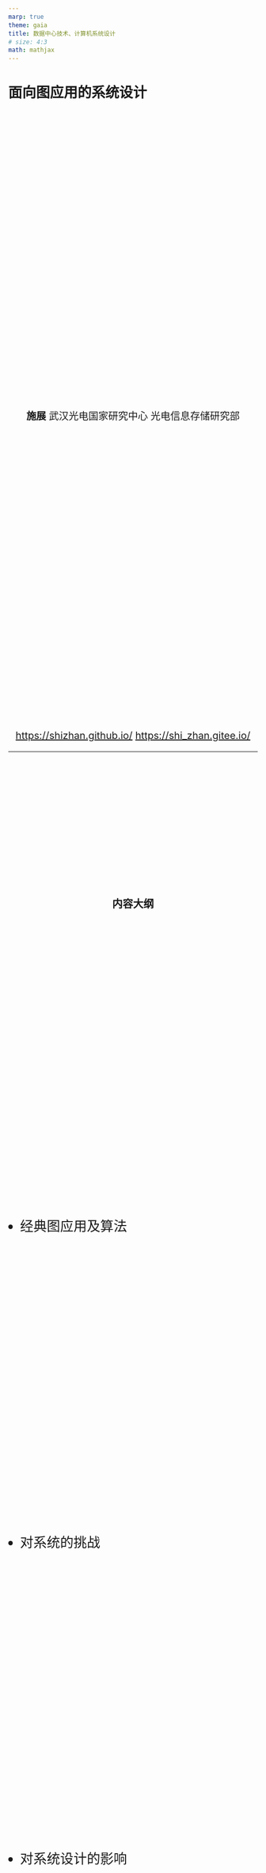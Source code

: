 ```yaml
---
marp: true
theme: gaia
title: 数据中心技术、计算机系统设计
# size: 4:3
math: mathjax
---
```


# 面向图应用的系统设计

<!-- _class: lead -->

**施展**
武汉光电国家研究中心
光电信息存储研究部

<https://shizhan.github.io/>
<https://shi_zhan.gitee.io/>

---

## 内容大纲

<!-- paginate: true -->

- 经典图应用及算法
- 对系统的挑战
- 对系统设计的影响
- 图应用的发展
- 新的挑战
- 对系统的探索

---

## 图有着广泛的应用

<style scoped>
  h2 {
    padding-top: 260px;
    text-align: center;
  }
</style>
![bg fit](images/graph-app-1.jpg)

---

![bg fit](images/graphs-are-everywhere.jpg)

---

## 经典图应用

<style scoped>
  li {
    font-size: 18px;
  }
  p {
    font-size: 36px;
    text-align: center;
  }
</style>

![h:300](images/shortest-path.jpg) ![h:300](images/pagerank.webp)

最短路径、网页排名

- [Stanford Network Analysis Project](http://snap.stanford.edu/)
- [The Stony Brook Algorithm Repository](https://www.algorist.com/algorist.html)
- [The Network Data Repository with Interactive Graph Analytics and Visualization](https://networkrepository.com/)

---

## 经典图应用及算法

<style scoped>
  li {
    font-size: 18px;
  }
  p {
    font-size: 36px;
    text-align: center;
  }
</style>

![h:300](images/example-sssp-parallel-bfs-in-pregel-l.jpg) ![h:300](images/pagerank-pregel.jpg) ![h:300](images/pagerank-result.jpg)

最短路径、网页排名

- [Malewicz G, Austern M H, Bik A J C et al. **Pregel: A System for Large-Scale Graph Processing**. SIGMOD 2010.](https://dl.acm.org/doi/10.1145/1807167.1807184)

---

## 背后的系统

<style scoped>
  li {
    font-size: 18px;
  }
  p {
    font-size: 36px;
    text-align: center;
  }
</style>

![h:400](images/vertex-computing.png)

- [Malewicz G, Austern M H, Bik A J C et al. **Pregel: A System for Large-Scale Graph Processing**. SIGMOD 2010.](https://dl.acm.org/doi/10.1145/1807167.1807184)

---

## 经典系统结构回顾

- 并行结构
- 层次存储

---

### 并行结构

<style scoped>
  h3 {
    padding-top: 500px;
  }
  p {
    font-size: 18px;
  }
</style>

![bg fit](images/Massively-parallel-processing.webp)

[Computer Architecture A Quantitative Approach 6th Edition](https://www.elsevier.com/books/computer-architecture/hennessy/978-0-12-811905-1), Chapter 4, 5.

---

### 层次存储

<style scoped>
  h3 {
    padding-top: 500px;
  }
  p {
    font-size: 18px;
  }
</style>

![bg fit](images/MemoryHierarchy.png)

[Computer Architecture A Quantitative Approach 6th Edition](https://www.elsevier.com/books/computer-architecture/hennessy/978-0-12-811905-1), Chapter 2.

---

## 图应用访存特点

- 偏斜性
- 随机性

---

### 偏斜性

<style scoped>
  li {
    font-size: 18px;
  }
</style>

![h:350](images/power-law-internet.jpg) ![h:300](images/power-law-twitter.jpg)

- [Faloutsos M, Faloutsos P, Faloutsos C. On power-law relationships of the Internet topology. SIGCOMM 1999.](https://dl.acm.org/doi/10.1145/316188.316229)
- [Gonzalez J E, Low Y, Gu H et al. PowerGraph: distributed graph-parallel computation on natural graphs. OSDI 2012.](https://www.usenix.org/system/files/conference/osdi12/osdi12-final-167.pdf)

---

#### SNAP真实图数据集

<style scoped>
  h5 {
    font-style: italic;
  }
  th {
    font-size: 20px;
  }
  td {
    font-size: 16px;
  }
</style>

|Name|Type|Nodes|Edges|Communities|Description|
|:-|:-|-:|-:|-:|:-|
|[com-LiveJournal](http://snap.stanford.edu/data/com-LiveJournal.html)|Undirected, Communities|3,997,962|34,681,189|287,512|LiveJournal online social network|
|[com-Friendster](http://snap.stanford.edu/data/com-Friendster.html)|Undirected, Communities|65,608,366|1,806,067,135|957,154|Friendster online social network|
|[com-Orkut](http://snap.stanford.edu/data/com-Orkut.html)|Undirected, Communities|3,072,441|117,185,083|6,288,363|Orkut online social network|
|[com-Youtube](http://snap.stanford.edu/data/com-Youtube.html)|Undirected, Communities|1,134,890|2,987,624|8,385|Youtube online social network|
|[com-DBLP](http://snap.stanford.edu/data/com-DBLP.html)|Undirected, Communities|317,080|1,049,866|13,477|DBLP collaboration network|
|[com-Amazon](http://snap.stanford.edu/data/com-Amazon.html)|Undirected, Communities|334,863|925,872|75,149|Amazon product network|
|[email-Eu-core](http://snap.stanford.edu/data/email-Eu-core.html)|Directed, Communities|1,005|25,571|42|E-mail network|
|[wiki-topcats](http://snap.stanford.edu/data/wiki-topcats.html)|Directed, Communities|1,791,489|28,511,807|17,364|Wikipedia hyperlinks|

#### 统计度分布

```bash
grep -v "^#" com-amazon.ungraph.txt | awk '{print $1"\n"$2}' | sort -n | uniq -c
```

---

### 随机性

<style scoped>
  p {
    text-align: center;
  }
  li {
    font-size: 18px;
  }
</style>

![h:450](images/random-access-problem.jpg)

- [Kyrola A, Blelloch G, Guestrin C. **GraphChi: Large-Scale Graph Computation on Just a PC**. OSDI 2012.](https://www.usenix.org/conference/osdi12/technical-sessions/presentation/kyrola)

---

<style scoped>
  li {
    padding-top: 600px;
    font-size: 18px;
  }
</style>

![bg fit](images/vertex-centric.jpg)

- <https://github.com/snap-stanford/snap/blob/master/tutorials/demo-bfsdfs.cpp>

---

### 重温CacheLab

<style scoped>
  p {
    font-size: 27px;
  }
</style>

![bg right fit](images/csapp3e-cover.jpg)

[Computer Systems: A Programmer's Perspective, 3/E (CS:APP3e)](http://csapp.cs.cmu.edu/3e/home.html), Randal E. Bryant and David R. O'Hallaron, Carnegie Mellon University

[深入理解计算机系统（原书第3版）](https://item.jd.com/12006637.html)

[Introduction to Computer Systems (ICS)](http://www.cs.cmu.edu/~213/), [2015 CMU 15-213 CSAPP 深入理解计算机系统](https://www.bilibili.com/video/BV1iW411d7hd/)

Lecture12 Cache Memory

---

#### 实验准备

- [实验扩展](https://gitee.com/computer-architecture-hust/computer-architecture-experiment), [作业参考](https://github.com/cs-course/bfs-cachelab-handin)
  - 基于 CacheLab 观察经典图算法访存行为
- [辅助工具](https://github.com/ShiZhan/generator)
  - 4种经典随机图生成器，合成具备自然图特征的实验数据集
  - 清理自连边、重复边脚本，重编号脚本
- [SNAP工具包](http://snap.stanford.edu/snap/download.html)
  - Windows版本需要Cygwin，Linux版本需要Ubuntu

---

#### 经典BFS算法：两个关键数据结构，两重循环体

```C
void bfs(int source) {
    int v = source, n;
    long long int i, front = 0, rear = 0;
    visited[v] = true;
    frontier[rear] = v;
    while (front <= rear) {
        v = frontier[front]; /* delete from queue */
        front++;
        for (i = csr_index[v]; i < csr_index[v + 1]; i++) {
            /* Check for adjacent unvisited nodes */
            n = csr_edges[i];
            if (visited[n] == false) {
                visited[n] = true;
                rear++;
                frontier[rear] = n;
            }   
        }
    }
}
```

---

#### CSR构造

<style scoped>
  p {
    font-size: 20px;
  }
</style>

![w:1100](images/compressed-sparse-row.jpg)

[**When is Graph Reordering an Optimization? Studying the Effect of Lightweight Graph Reordering Across Applications and Input Graphs**](http://abstract.ece.cmu.edu/pubs/graphreordering-preprint.pdf), IISWC 2018, ***Best Paper Award***.

---

#### 尝试哪些布局？

- 原始顺序
- 度降序排列
  - [SIGMOD '16](https://dl.acm.org/doi/abs/10.1145/2882903.2915220)
- 遍历顺序排列
  - [ICPE '14](https://dl.acm.org/doi/10.1145/2568088.2576761)

---

![bg fit](images/krongen256bfs.jpg)

---

<style scoped>
  p {
    padding-top: 200px;
    text-align: center;
    font-size: 72px;
  }
  li {
    font-size: 25px;
  }
</style>

实践出真知……

- 图应用和传统应用访存有什么区别？
- 重排图访存模式有什么变化？
- 缓存性能有什么影响？
- 效果是否明确？适用是否广泛？
- ……
- *干脆躺平放弃排序* X-Stream, SOSP '13
- *一次搞定还是每次重排？* GrafBoost, ISCA '18

---

## 挑战

<style scoped>
  p {
    padding-top: 100px;
    text-align: center;
    font-size: 72px;
  }
</style>

怎样布局？

---

## 系统怎么设计？

- 分布式架构
- 分层式架构
- 分布式、分层架构

---

<style scoped>
  p {
    padding-top: 100px;
    text-align: center;
    font-size: 72px;
  }
</style>

## 系统怎么设计？……

<style scoped>
  p {
    padding-top: 50px;
    text-align: center;
    font-size: 72px;
  }
</style>

- 分布式架构
- 分层式架构
- 分布式、分层架构

软件、硬件怎样相互协同？

---

### 分布式架构

<style scoped>
  p {
    font-size: 18px;
  }
</style>

- 让足量内存应对随机访存，然而…

![h:400](images/dilemma-on-skewness.jpg)

Pregel[SIGMOD’10] ,GraphLab[OSDI’12], Gemini[OSDI’16]

---

### 分布式架构…

<style scoped>
  p {
    font-size: 18px;
  }
</style>

- 让足量内存应对随机访存，然而…
- MapReduce的问题
  - 漫长迭代、不平衡负载
- 图分区的矛盾
  - 尺寸平衡，切割少
  - 过度分区

[Gonzalez J E, Low Y, Gu H et al. **PowerGraph: distributed graph-parallel computation on natural graphs**. OSDI 2012.](https://www.usenix.org/conference/osdi12/technical-sessions/presentation/gonzalez)
[Chen R, Shi J, Chen Y et al. **PowerLyra: differentiated graph computation and partitioning on skewed graphs**. EuroSys 2015.](https://dl.acm.org/doi/10.1145/2741948.2741970)
[Tsourakakis C, Gkantsidis C, Radunovic B et al. **FENNEL: streaming graph partitioning for massive scale graphs**. WSDM 2014.](https://dl.acm.org/doi/10.1145/2556195.2556213)
[Shi Z, Li J, Guo P et al. **Partitioning dynamic graph asynchronously with distributed FENNEL**. FGCS 2017.](https://www.sciencedirect.com/science/article/pii/S0167739X1730033X)
...

---

### 分层式架构

<style scoped>
  p {
    font-size: 18px;
  }
</style>

- 让足量外存实现扩展避免网络分布，可是…

GraphChi[OSDI’12], X-Stream[SOSP'13], GridGraph[ATC'15]，CLIP[ATC'17]

![h:350](images/sequential-vs-random.jpg)

[Roy A, Mihailovic I, Zwaenepoel W. X-Stream: edge-centric graph processing using streaming partitions. SOSP 2013.](https://dl.acm.org/doi/10.1145/2517349.2522740)

---

### 分层式架构…

<style scoped>
  p {
    font-size: 18px;
  }
</style>

- 让足量外存实现扩展避免网络分布，可是…
- 外存模式
  - 大块访问的实现
  - 顺序访问的实现
- 分批问题
  - 如何排序

---

### 分布式、分层架构

<style scoped>
  p {
    text-align: center;
  }
  li {
    font-size: 18px;
  }
</style>

![h:450](images/chaos.jpg)

- [Roy A, Bindschaedler L, Malicevic J et al. **Chaos: Scale-Out Graph Processing from Secondary Storage**. SOSP 2015.](https://dl.acm.org/doi/10.1145/2815400.2815408)

---

### 图处理系统发展

![w:1100](images/graph-processing-systems.png)

---

## 我们的一些工作

### 反思重排

- 提高数据访问速度
  - Optimizing cpu cache performance for pregel-like graph computation  [ICDEW’15]
  - Speedup Graph Processing by Graph Ordering  [SIGMOD’16]
  - MOSAIC [EuroSys’17]
- 减少冗余I/O
  - Load the Edges You Need [ATC’16]
  - CLIP [ATC’17]

---

<style scoped>
  p {
    text-align: center;
    font-size: 60px;
  }
</style>

- 提高数据访问速度

活跃数据

- 减少冗余I/O

不活跃数据

---

![bg fit](images/vertex-activity-trend.jpg)

<!-- 不过，不同阶段，重点可不一样，前面更关注活跃数据的主流，后面则更关注不活跃数据的淘汰 -->

---

- 如何在重排图数据时，兼顾活跃数据和不活跃数据？
  - **为什么？**…集中驻留与高效淘汰…
  - **试一试**：可以围绕CacheLab、Gem5、SNAP做进一步实验观察

```bash
./build/X86/gem5.opt -d $HOME/snap-cc-rmat21-base -r \
  -e configs/example/se.py -n 4 \
    --caches --l2cache --l3cache --l1d_size=32kB --l1i_size=32kB --l2_size=256kB --l3_size=8MB --mem-size=4GB \
  -c $HOME/snap/examples/concomp/concomp -o " -i:$HOME/rmat21.txt "
./build/X86/gem5.opt -d $HOME/snap-cc-rmat21-gor -r \
  -e configs/example/se.py -n 4 \
  --caches --l2cache --l3cache --l1d_size=32kB --l1i_size=32kB --l2_size=256kB --l3_size=8MB --mem-size=4GB \
  -c $HOME/snap/examples/concomp/concomp -o " -i:$HOME/rmat21_reorder.txt "
./build/X86/gem5.opt -d $HOME/snap-cc-rmat21-act -r \
  -e configs/example/se.py -n 4 \
  --caches --l2cache --l3cache --l1d_size=32kB --l1i_size=32kB --l2_size=256kB --l3_size=8MB --mem-size=4GB \
  -c $HOME/snap/examples/concomp/concomp -o " -i $HOME/rmat21_sort.txt "
```

---

#### 预判活跃顶点：中介中心性

<style scoped>
  p {
    padding-top: 400px;
    text-align: center;
    font-size: 60px;
  }
</style>

![bg fit](images/approximation-by-betweenness-centrality.jpg)

碰运气？回想一下Pregel的顶点计算…

---

#### 汇聚不活跃顶点：直接邻居

![bg fit](images/placement-of-inactive-vertexes.jpg)

---

<style scoped>
  p {
    padding-top: 600px;
    text-align: center;
    font-size: 25px;
  }
</style>

![bg h:600](images/val-nas18.jpg)

[Cache-friendly data layout for massive graph](https://ieeexplore.ieee.org/document/8515737/). NAS '18.

---

### 相关研究

<style scoped>
  li {
    font-size: 27px;
  }
</style>

- Lee E, Kim J, Lim K, Noh S H, Seo J. **Pre-Select Static Caching and Neighborhood Ordering for BFS-like Algorithms on Disk-based Graph Engines**, ATC 2019.
- V. Balaji, B. Lucia. **When is Graph Reordering an Optimization? Studying the Effect of Lightweight Graph Reordering Across Applications and Input Graphs**, IISWC 2018.
- K. Lakhotia, S. Singapura, R. Kannan, V. Prasanna. **ReCALL: Reordered Cache Aware Locality Based Graph Processing**, HiPC 2017.
- J. Arai, H. Shiokawa, T. Yamamuro, M. Onizuka, S. Iwamura. **Rabbit Order: Just-in-Time Parallel Reordering for Fast Graph Analysis**, IPDPS 2016.
- Wei H, Yu J X, Lu C, Lin X. **Speedup Graph Processing by Graph Ordering**, SIGMOD 2016.

---

### 怎样分拆

#### 分拆很耗时

![w:1100](images/subgraph-construction-is-important.jpg)

---

#### 也影响吞吐

![w:1100](images/dilemma-on-data-loading.jpg)

---

#### LOSC: Locality-optimized Subgraph Construction

- 子图内，优先保证边(邻居)顺序访问
  - 调整分块条件
  - **子图创建提速**
    - GraphChi不够细
- 子图间，适当冗余减少子图切换
  - 允许边复制
  - **用空间换效率**
    - X-Stream太极端

---

<style scoped>
  p {
    font-size: 20px;
  }
</style>

![w:1000](images/evaluation-on-losc.jpg)

[Xu X, Wang F, Jiang H et al. **HUS-Graph: I/O-Efficient Out-of-Core Graph Processing with Hybrid Update Strategy**](https://dl.acm.org/doi/10.1145/3225058.3225108). ICPP 2018.
[LOSC:Efficient Out-of-Core Graph Processing with Locality-optimized Subgraph Construction](https://ieeexplore.ieee.org/document/9068600). IWQoS 2019.
[A Hybrid Update Strategy for I/O-Efficient Out-of-Core Graph Processing](https://ieeexplore.ieee.org/document/8994089). IEEE TPDS 2020.

---

### 相关研究…

<style scoped>
  li {
    font-size: 27px;
  }
</style>

- Zhao J, Zhang Y, Liao X, He L, He B, Jin H, Liu H, Chen Y. **GraphM: An Efficient Storage System for High Throughput of  Concurrent Graph Processing**, SC 2019.
- Pacaci A, Özsu M T. **Experimental Analysis of Streaming Algorithms for Graph Partitioning**, SIGMOD 2019.
- M. Zhang, Y. Zhuo, C. Wang, M. Gao, Y. Wu, K. Chen, C. Kozyrakis, X. Qian. **GraphP: Reducing Communication for PIM-Based Graph Processing with Efficient Data Partition**, HPCA 2018.
- Li X, Zhang M, Chen K, Wu Y. **ReGraph: A Graph Processing Framework that Alternately Shrinks and Repartitions the Graph**, SC 2018.
- Lakhotia K, Kannan R, Prasanna V. **Accelerating PageRank using Partition-Centric Processing**, ATC 2018.

---

## 图应用的发展

- **电信欺诈**——异常模式侦测
- **金融欺诈**——动态图分析

---

### 异常模式侦测

![h:450](images/Telecom-Fraud.png)

---

#### 人工提取属性

```SQL
源电话拨打过电话的联系人的总数目
源电话拨打目标圈的总通话次数
源电话拨打目标圈的总通话时长
源电话拨打目标圈的平均通话时长
源电话拨打目标圈的平均通话次数
源电话与每个目标圈的联系人平均通话的活跃天数
目标圈内有回拨源电话的联系人的总数
目标圈内回拨源电话的总通话个数
目标圈内回拨源电话的平均回拨通话时长
...
```

---

### 动态图分析

<style scoped>
  li {
    font-size: 27px;
  }
</style>

![bg right w:500](images/evolving-graph-apps.png)

- 动态图不仅规模巨大，其拓扑结构亦持续变化
  - Facebook: 月活跃用户达25亿
  - Twitter: 每天500亿条推文被发送
  - 淘宝: 每秒54.4万笔订单被创建
- 分析目标
  - 复盘各时状态
  - 找出演化趋势

---

![bg fit](images/fund-tracking.png)

---

## 新的挑战

<style scoped>
  li {
    font-size: 18px;
  }
</style>

问题1：**复杂模式**…

超算可以拼GTEPS，可是还有那么多任务形式那么多应用？

问题2：**时空检索**…

…10分钟以内的账号同IP多开…？

![h:200](images/evolving-graph-logic.png)

---

## 新的挑战…

<style scoped>
  li {
    font-size: 18px;
  }
</style>

问题1：**复杂模式**

以表示学习取代点边遍历

问题2：**时空检索**

结合各类数据结构特长以综合使用

- [CS224W: Machine Learning with Graphs(Stanford)](http://web.stanford.edu/class/cs224w/), [B站搬运](https://www.bilibili.com/video/BV1me411x7Rm)
- [Kumar P, Huang H H. GraphOne: A Data Store for Real-time Analytics on Evolving Graphs. FAST 2019.](https://www.usenix.org/conference/fast19/presentation/kumar)

---

## 对系统的探索——图表示学习

<style scoped>
  li {
    font-size: 27px;
  }
</style>

- 图数据持续增大 --> 空间开销（状态向量，邻接矩阵）算力需求（矩阵运算）开销巨大
- 图表示学习 --> 对于 $\forall v \in V$ 有 $f: v \rightarrow R^d(d \ll |V|)$，映射为低维稠密的实值向量

![h:330](images/network-representative-learning.png)

- 将分类、预测等任务转化为对向量的计算

---

## 对系统的探索——图抽样系统

<style scoped>
  th {
    font-size: 25px;
  }
  td {
    font-size: 25px;
  }
</style>

|类别|代表方法|特点|
|:-|:-|:-|
|基于矩阵分解|LLE(Science'00), Laplacian Eigenmaps(NIPS'01), HOPE(SIGKDD'16), STRAP(KDD’19), ProNE(ICAJI’19)|时间和空间开销大、依赖相似矩阵的选择|
|基于随机游走|DeepWalk(KDD'14), LINE(KDD'15), Node2Vec(KDD'16), Struct2Vec(KDD’17), DiaRW(FGCS’19)|扩展性更好（时间和空间）、适应性更强|

![h:280](images/deepwalk.png)

---

## 对系统的探索——数据结构分析

<style scoped>
  li {
    font-size: 27px;
  }
</style>

![h:300](images/snapshot-vs-log.png)

- 快照模型: 支持高效地查询，但存储开销大
- 日志模型: 降低了存储开销，但查询时间成本高
- 全图模型: 存储开销大，且查询效率低

---

## 对系统的探索——动态图系统

<style scoped>
  li {
    font-size: 27px;
  }
</style>

![h:300](images/evolving-graph-research.png)

- 快照模型: $G=<G_0, G_1, G_2, \dots, G_t>$
- 日志模型: $G=<ev_0, ev_1, ev_2, \dots, ev_t>$
- 全图模型: $G_[t_1, t_n]=<V_[t_1, t_n], E_[t_1, t_n]>$
- 混合模型: 基于偏斜性感知或基于相关性感知

---

<style scoped>
  li {
    font-size: 27px;
  }
</style>

## 我们的尝试——表示学习样本缩减

- 样本规模数十倍于图数据，不能在一周内完成千万个节点的表示学习
  - 动态调节采样，减少冗余 [FGCS 2019](http://www.sciencedirect.com/science/article/pii/S0167739X19300378)
    - 找出顶点度与游走冗余之间的关系，实现动态游走
  - 用理论来准确指导采样过程，充分优化样本尺寸 [ICDE 2021](https://doi.ieeecomputersociety.org/10.1109/ICDE51399.2021.00198)
    - 用信息熵理论来估计游走冗余

## 我们的尝试——时空检索数据结构

- 快照与日志的动态调整以支持高效率时空检索 APWeb-WAIM 2022
  - 基于偏斜性感知动态设置关键快照
  - 偏斜性包括度的偏斜性(空间)和访问频率(时间)的偏斜性

---

## 更多参考

- <https://github.com/jbmusso/awesome-graph>
- <https://github.com/Team309/awesome-graph-processing>
